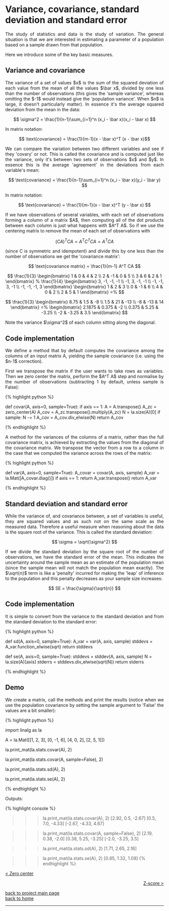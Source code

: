 # Variance, covariance, standard deviation and standard error
<div style="text-align: justify">
<p>The study of statistics and data is the study of variation. The general
situation is that we are interested in estimating a parameter of a population
based on a sample drawn from that population.</p>

<p>Here we introduce some of the key basic measures.</p>
</div>

## Variance and covariance

<div style="text-align: justify">
<p>The variance of a set of values $x$ is the sum of the squared deviation of
each value from the mean of all the values $\bar x$, divided by one less than
the number of observations (this gives the 'sample variance', whereas omitting
the $-1$ would instead give the 'population variance'. When $n$ is large, it
doesn't particularly matter). In essence it's the average squared deviation
from the mean in the data:</p>
</div>

$$ \sigma^2 = \frac{1}{n-1}\sum_{i=1}^n (x_i - \bar x)(x_i - \bar x) $$

<div style="text-align: justify">
<p>In matrix notation:</p>
</div>

$$ \text{covariance} = \frac{1}{m-1}(x - \bar x)^T (x - \bar x)$$

<div style="text-align: justify">
<p>We can compare the variation between two different variables and see if they
'covary' or not. This is called the covariance and is computed just like the
variance, only it's between two sets of observations $x$ and $y$. In essence
this is the average 'agreement' in the deviations from each variable's
mean:</p>
</div>

$$ \text{covariance} = \frac{1}{n-1}\sum_{i=1}^n (x_i - \bar x)(y_i - \bar y) $$

<div style="text-align: justify">
<p>In matrix notation:</p>
</div>

$$ \text{covariance} = \frac{1}{m-1}(x - \bar x)^T (y - \bar x) $$

<div style="text-align: justify">
<p>If we have observations of several variables, with each set of observations
forming a column of a matrix $A$, then computing all of the dot products
between each column is just what happens with $A^T A$. So if we use the
centering matrix to remove the mean of each set of observations with</p>
</div>

$$ (CA)^T C A = A^T C^T C A = A^T C A $$

<div style="text-align: justify">
<p>(since C is symmetric and idempotent) and
divide this by one less than the number of observations we get the 'covariance
matrix':</p>
</div>

$$ \text{covariance matrix} = \frac{1}{m-1} A^T CA $$ 

$$
\frac{1}{3}
  \begin{bmatrix}
    1 & 0 & 4 & 2 \\
    2 & -1 & 0 & 5 \\
    3  & 6 & 2  & 1
  \end{bmatrix}
  %
  \frac{1}{4}
  \begin{bmatrix}
    3, -1, -1, -1 \\
    -1, 3, -1, -1 \\
    -1, -1, 3, -1 \\
    -1, -1, -1, 3
  \end{bmatrix}
  \begin{bmatrix}
    1 & 2 & 3 \\
    0 & -1 & 6 \\
    4 & 0 & 2 \\
    2 & 5 & 1
  \end{bmatrix}
  =%
$$

$$
  \frac{1}{3}
  \begin{bmatrix}
    8.75 & 1.5 & -8 \\
    1.5 & 21 & -13 \\
    -8 & -13 & 14
  \end{bmatrix}
  =%
  \begin{bmatrix}
    2.1875 & 0.375 & -2 \\
    0.375 & 5.25 & -3.25 \\
    -2 & -3.25 & 3.5
  \end{bmatrix}
$$

<div style="text-align: justify">
<p>Note the variance $\sigma^2$ of each column sitting along the diagonal.</p>
</div>

## Code implementation
<div style="text-align: justify">
<p>We define a method that by default computes the covariance among the columns
of an input matrix A, yielding the sample covariance (i.e. using the $n-1$
correction).</p>

<p>First we transpose the matrix if the user wants to take rows as variables.
Then we zero center the matrix, perform the $A^T A$ step and normalise by the
number of observations (subtracting 1 by default, unless sample is False):</p>
</div>

{% highlight python %}

def covar(A, axis=0, sample=True):
    if axis == 1:
        A = A.transpose()
    A_zc = zero_center(A)
    A_cov = A_zc.transpose().multiply(A_zc)
    N = la.size(A)[0]
    if sample:
        N -= 1
    A_cov = A_cov.div_elwise(N)
    return A_cov

{% endhighlight %}

<div style="text-align: justify">
<p>A method for the variances of the columns of a matrix, rather than the full
covariance matrix, is achieved by extracting the values from the diagonal of
the covariance matrix. We transpose the vector from a row to a column in the
case that we computed the variance across the rows of the matrix:</p>
</div>

{% highlight python %}

def var(A, axis=0, sample=True):
    A_covar = covar(A, axis, sample)
    A_var = la.Mat([A_covar.diag()])
    if axis == 1:
        return A_var.transpose()
    return A_var

{% endhighlight %}

## Standard deviation and standard error
<div style="text-align: justify">
<p>While the variance of, and covariance between, a set of variables is useful,
they are squared values and as such not on the same scale as the measured data.
Therefore a useful measure when reasoning about the data is the square root of
the variance. This is called the standard deviation:</p>
</div>

$$ \sigma = \sqrt{\sigma^2} $$

<div style="text-align: justify">
<p>If we divide the standard deviation by the square root of the number of
observations, we have the standard error of the mean. This indicates the
uncertainty around the sample mean as an estimate of the population mean (since
the sample mean will not match the population mean exactly). The $\sqrt{n}$
term is like a 'penalty' incurred for making the 'leap' of inference to the
population and this penalty decreases as your sample size increases:</p>
</div>

$$ SE = \frac{\sigma}{\sqrt{n}} $$

## Code implementation
<div style="text-align: justify">
<p>It is simple to convert from the variance to the standard deviation and from
the standard deviation to the standard error:</p>
</div>

{% highlight python %}

def sd(A, axis=0, sample=True):
    A_var = var(A, axis, sample)
    stddevs = A_var.function_elwise(sqrt)
    return stddevs

def se(A, axis=0, sample=True):
    stddevs = stddev(A, axis, sample)
    N = la.size(A)[axis]
    stderrs = stddevs.div_elwise(sqrt(N))
    return stderrs

{% endhighlight %}

## Demo

<div style="text-align: justify">
<p>We create a matrix, call the methods and print the results (notice when we
use the population covariance by setting the sample argument to 'False' the
values are a bit smaller):</p>
</div>

{% highlight python %}

import linalg as la

A = la.Mat([[1, 2, 3],
            [0, -1, 6],
            [4, 0, 2],
            [2, 5, 1]])

la.print_mat(la.stats.covar(A), 2)

la.print_mat(la.stats.covar(A, sample=False), 2)

la.print_mat(la.stats.sd(A), 2)

la.print_mat(la.stats.se(A), 2)

{% endhighlight %}

Outputs:

{% highlight console %}

>>> la.print_mat(la.stats.covar(A), 2)
[2.92, 0.5, -2.67]
[0.5, 7.0, -4.33]
[-2.67, -4.33, 4.67]

>>> la.print_mat(la.stats.covar(A, sample=False), 2)
[2.19, 0.38, -2.0]
[0.38, 5.25, -3.25]
[-2.0, -3.25, 3.5]

>>> la.print_mat(la.stats.sd(A), 2)
[1.71, 2.65, 2.16]

>>> la.print_mat(la.stats.se(A), 2)
[0.85, 1.32, 1.08]
{% endhighlight %}



[< Zero center](./zero_center.md)

<div style="text-align: right">
<a href="https://matt-a-bennett.github.io/stats_from_scratch/zscore.html">Z-score ></a>
</div>

[back to project main page](./stats_from_scratch.md)\
[back to home](../index.md)

---
<script src="https://utteranc.es/client.js"
        repo="Matt-A-Bennett/Matt-A-Bennett.github.io"
        issue-term="https://matt-a-bennett.github.io/stats_from_scratch/var_covar_stddev_stderr.html"
        theme="github-light"
        crossorigin="anonymous"
        async>
</script>

